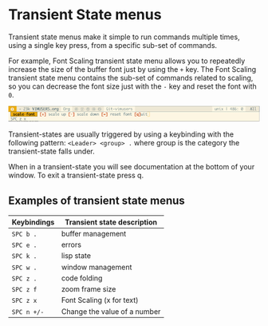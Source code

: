 # Transient State menus

Transient state menus make it simple to run commands multiple times, using a single key press, from a specific sub-set of commands.

For example, Font Scaling transient state menu allows you to repeatedly increase the size of the buffer font just by using the `+` key.  The Font Scaling transient state menu contains the sub-set of commands related to scaling, so you can decrease the font size just with the `-` key and reset the font with `0`.

[![Transient State - scaling text](https://github.com/syl20bnr/spacemacs/raw/master/doc/img/spacemacs-scale-transient-state.png)](https://github.com/syl20bnr/spacemacs/raw/master/doc/img/spacemacs-scale-transient-state.png)

Transient-states are usually triggered by using a keybinding with the following pattern: `<Leader> <group> .` where group is the category the transient-state falls under.

When in a transient-state you will see documentation at the bottom of your window. To exit a transient-state press q.

## Examples of transient state menus

| Keybindings | Transient state description  |
|-------------|------------------------------|
| `SPC b .`   | buffer management            |
| `SPC e .`   | errors                       |
| `SPC k .`   | lisp state                   |
| `SPC w .`   | window management            |
| `SPC z .`   | code folding                 |
| `SPC z f`   | zoom frame size              |
| `SPC z x`   | Font Scaling (x for text)    |
| `SPC n +/-` | Change the value of a number |
